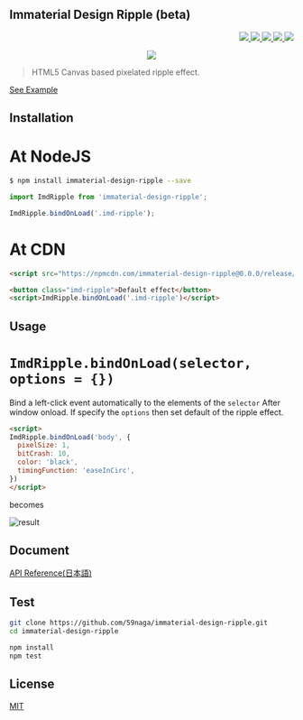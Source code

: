 Immaterial Design Ripple (beta)
---

<p align="right">
  <a href="https://npmjs.org/package/immaterial-design-ripple">
    <img src="https://img.shields.io/npm/v/immaterial-design-ripple.svg?style=flat-square">
  </a>
  <a href="https://travis-ci.org/immaterial-design/immaterial-design-ripple">
    <img src="http://img.shields.io/travis/immaterial-design/immaterial-design-ripple.svg?style=flat-square">
  </a>
  <a href="https://codeclimate.com/github/immaterial-design/immaterial-design-ripple/coverage">
    <img src="https://img.shields.io/codeclimate/github/immaterial-design/immaterial-design-ripple.svg?style=flat-square">
  </a>
  <a href="https://codeclimate.com/github/immaterial-design/immaterial-design-ripple">
    <img src="https://img.shields.io/codeclimate/coverage/github/immaterial-design/immaterial-design-ripple.svg?style=flat-square">
  </a>
  <a href="https://npmcdn.com/immaterial-design-ripple@0.0.0/esdoc/">
    <img src="https://npmcdn.com/immaterial-design-ripple@0.0.0/esdoc/badge.svg">
  </a>
</p>

<p align="center">
  <a href="https://saucelabs.com/u/59798">
    <img src="http://soysauce.berabou.me/u/59798/immaterial-design-ripple.svg">
  </a>
</p>

> HTML5 Canvas based pixelated ripple effect.

[See Example](https://npmcdn.com/immaterial-design-ripple@0.0.0/release/)

Installation
---

# At NodeJS

```bash
$ npm install immaterial-design-ripple --save
```
```js
import ImdRipple from 'immaterial-design-ripple';

ImdRipple.bindOnLoad('.imd-ripple');
```

# At CDN

```html
<script src="https://npmcdn.com/immaterial-design-ripple@0.0.0/release/immaterial-design-ripple.min.js"></script>

<button class="imd-ripple">Default effect</button>
<script>ImdRipple.bindOnLoad('.imd-ripple')</script>
```

Usage
---

# `ImdRipple.bindOnLoad(selector, options = {})`

Bind a left-click event automatically to the elements of the `selector` After window onload.
If specify the `options` then set default of the ripple effect.

```html
<script>
ImdRipple.bindOnLoad('body', {
  pixelSize: 1,
  bitCrash: 10,
  color: 'black',
  timingFunction: 'easeInCirc',
})
</script>
```

becomes

![result](https://cloud.githubusercontent.com/assets/1548478/13376399/8a6f610e-ddfe-11e5-9f39-364c869ed841.gif)

Document
---
[API Reference(日本語)](https://npmcdn.com/immaterial-design-ripple@0.0.0/esdoc/)

Test
---
```bash
git clone https://github.com/59naga/immaterial-design-ripple.git
cd immaterial-design-ripple

npm install
npm test
```

License
---
[MIT](http://59naga.mit-license.org/)